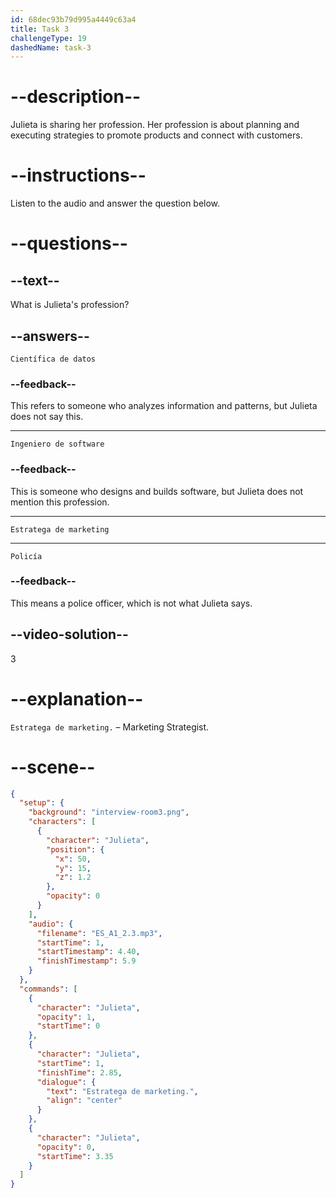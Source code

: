 ```yaml
---
id: 68dec93b79d995a4449c63a4
title: Task 3
challengeType: 19
dashedName: task-3
---
```


<!-- (Audio) Estratega de marketing. -->
# --description--
Julieta is sharing her profession. Her profession is about planning and executing strategies to promote products and connect with customers.
# --instructions--

Listen to the audio and answer the question below.

# --questions--

## --text--

What is Julieta's profession?

## --answers--

`Científica de datos`

### --feedback--

This refers to someone who analyzes information and patterns, but Julieta does not say this.

---

`Ingeniero de software`

### --feedback--

This is someone who designs and builds software, but Julieta does not mention this profession.

---

`Estratega de marketing`

---

`Policía`

### --feedback--

This means a police officer, which is not what Julieta says.

## --video-solution--

3

# --explanation--

`Estratega de marketing.` – Marketing Strategist.

# --scene--

```json
{
  "setup": {
    "background": "interview-room3.png",
    "characters": [
      {
        "character": "Julieta",
        "position": {
          "x": 50,
          "y": 15,
          "z": 1.2
        },
        "opacity": 0
      }
    ],
    "audio": {
      "filename": "ES_A1_2.3.mp3",
      "startTime": 1,
      "startTimestamp": 4.40,
      "finishTimestamp": 5.9
    }
  },
  "commands": [
    {
      "character": "Julieta",
      "opacity": 1,
      "startTime": 0
    },
    {
      "character": "Julieta",
      "startTime": 1,
      "finishTime": 2.85,
      "dialogue": {
        "text": "Estratega de marketing.",
        "align": "center"
      }
    },
    {
      "character": "Julieta",
      "opacity": 0,
      "startTime": 3.35
    }
  ]
}
```
